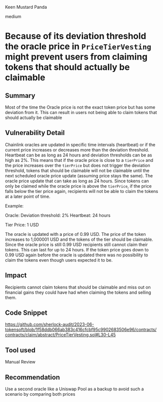 Keen Mustard Panda

medium

# Because of its deviation threshold the oracle price in `PriceTierVesting` might prevent users from claiming tokens that should actually be claimable

## Summary

Most of the time the Oracle price is not the exact token price but has some deviation from it. This can result in users not being able to claim tokens that should actually be claimable 


## Vulnerability Detail

Chainlink oracles are updated in specific time intervals (heartbeat) or if the current price increases or decreases more than the deviation threshold. Heartbeat can be as long as 24 hours and deviation thresholds can be as high as 2%. This means that if the oracle price is close to a `tierPrice` and the price increases over the `tierPrice` but does not trigger the deviation threshold, tokens that should be claimable will not be claimable until the next scheduled oracle price update (assuming price stays the same). The oracle price update that can take as long as 24 hours. Since tokens can only be claimed while the oracle price is above the `tierPrice`, if the price falls below the tier price again, recipients will not be able to claim the tokens at a later point of time.   

Example:

Oracle:
 	Deviation threshold: 2%
	Heartbeat: 24 hours

Tier Price: 1 USD

The oracle is updated with a price of 0.99 USD. The price of the token increases to 1,000001 USD and the tokens of the tier should be claimable. Since the oracle price is still 0.99 USD recipients still cannot claim their tokens. This can last for up to 24 hours. If the token price goes down to 0.99 USD again before the oracle is updated there was no possibility to claim the tokens even though users expected it to be.

## Impact

Recipients cannot claim tokens that should be claimable and miss out on financial gains they could have had when claiming the tokens and selling them.

## Code Snippet

https://github.com/sherlock-audit/2023-06-tokensoft/blob/1f58ddb066ab383c416cfcbf95c9902683506e96/contracts/contracts/claim/abstract/PriceTierVesting.sol#L30-L45


## Tool used

Manual Review

## Recommendation

Use a second oracle like a Uniswap Pool as a backup to avoid such a scenario by comparing both prices

